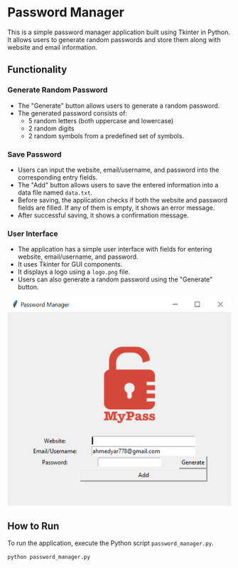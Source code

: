 # Password Manager

This is a simple password manager application built using Tkinter in Python. It allows users to generate random passwords and store them along with website and email information.

## Functionality

### Generate Random Password
- The "Generate" button allows users to generate a random password.
- The generated password consists of:
  - 5 random letters (both uppercase and lowercase)
  - 2 random digits
  - 2 random symbols from a predefined set of symbols.

### Save Password
- Users can input the website, email/username, and password into the corresponding entry fields.
- The "Add" button allows users to save the entered information into a data file named `data.txt`.
- Before saving, the application checks if both the website and password fields are filled. If any of them is empty, it shows an error message.
- After successful saving, it shows a confirmation message.

### User Interface
- The application has a simple user interface with fields for entering website, email/username, and password.
- It uses Tkinter for GUI components.
- It displays a logo using a `logo.png` file.
- Users can also generate a random password using the "Generate" button.

![Password Manager](/Password%20manager/randompass.png)



## How to Run
To run the application, execute the Python script `password_manager.py`.

```bash
python password_manager.py


